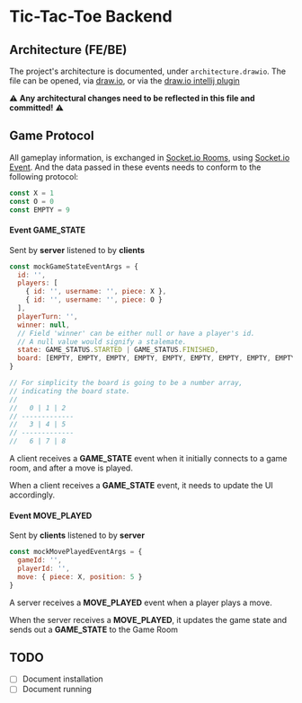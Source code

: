 # Tic-Tac-Toe Backend

## Architecture (FE/BE)

The project's architecture is documented, under `architecture.drawio`. The file can be opened,
via [draw.io](https://app.diagrams.net/), or via
the [draw.io intellij plugin](https://plugins.jetbrains.com/plugin/15635-diagrams-net-integration)

⚠️ **Any architectural changes need to be reflected in this file and committed!** ⚠️

## Game Protocol

All gameplay information, is exchanged in [Socket.io Rooms](https://socket.io/docs/v3/rooms/), 
using [Socket.io Event](https://socket.io/docs/v3/emitting-events/). 
And the data passed in these events needs to conform to the following protocol:

```js
const X = 1
const O = 0
const EMPTY = 9
```

#### Event GAME_STATE

Sent by **server** listened to by **clients**

```js
const mockGameStateEventArgs = {
  id: '',
  players: [
    { id: '', username: '', piece: X },
    { id: '', username: '', piece: O }
  ],
  playerTurn: '',
  winner: null, 
  // Field 'winner' can be either null or have a player's id. 
  // A null value would signify a stalemate.
  state: GAME_STATUS.STARTED | GAME_STATUS.FINISHED,
  board: [EMPTY, EMPTY, EMPTY, EMPTY, EMPTY, EMPTY, EMPTY, EMPTY, EMPTY]
}

// For simplicity the board is going to be a number array,
// indicating the board state.
//
//   0 | 1 | 2
// -------------
//   3 | 4 | 5
// -------------
//   6 | 7 | 8
```

A client receives a **GAME_STATE** event when it initially connects to a game room, 
and after a move is played.

When a client receives a **GAME_STATE** event, it needs to update the UI accordingly.

#### Event MOVE_PLAYED

Sent by **clients** listened to by **server**

```js
const mockMovePlayedEventArgs = {
  gameId: '',
  playerId: '',
  move: { piece: X, position: 5 }
}
```

A server receives a **MOVE_PLAYED** event when a player plays a move.

When the server receives a **MOVE_PLAYED**,
it updates the game state and sends out a **GAME_STATE** to the Game Room

## TODO

- [ ] Document installation
- [ ] Document running
